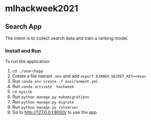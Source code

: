 # mlhackweek2021

## Search App
The intent is to collect search data and train a ranking model.

### Install and Run
To run the application:
1. `cd ./searchapp`
2. Create a file named `.env` and add `export DJANGO_SECRET_KEY=<key>`
3. Run `conda env create -f environment.yml`
4. Run `conda activate  hackweek`
5. `cd mysite`
6. Run `python manage.py makemigrations`
7. Run `python manage.py migrate`
8. Run `python manage.py runserver`
9. Go to http://127.0.0.1:8000/ to use the app.
